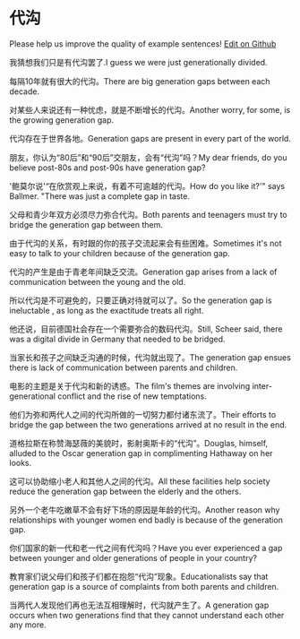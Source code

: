 # 代沟

Please help us improve the quality of example sentences! [Edit on Github](https://github.com/jiyushe/jiyu-example-sentence-source/blob/main/chinese/daigou.md)

<p><span class="chinese">我猜想我们只是有代沟罢了.</span><span class="english">I guess we were just generationally divided.</span></p>

<p><span class="chinese">每隔10年就有很大的代沟。</span><span class="english">There are big generation gaps between each decade.</span></p>

<p><span class="chinese">对某些人来说还有一种忧虑，就是不断增长的代沟。</span><span class="english">Another worry, for some, is the growing generation gap.</span></p>

<p><span class="chinese">代沟存在于世界各地。</span><span class="english">Generation gaps are present in every part of the world.</span></p>

<p><span class="chinese">朋友，你认为“80后”和“90后”交朋友，会有“代沟”吗？</span><span class="english">My dear friends, do you believe post-80s and post-90s have generation gap?</span></p>

<p><span class="chinese">'鲍莫尔说'“在欣赏观上来说，有着不可逾越的代沟。</span><span class="english">How do you like it?'" says Ballmer. "There was just a complete gap in taste.</span></p>

<p><span class="chinese">父母和青少年双方必须尽力弥合代沟。</span><span class="english">Both parents and teenagers must try to bridge the generation gap between them.</span></p>

<p><span class="chinese">由于代沟的关系，有时跟的你的孩子交流起来会有些困难。</span><span class="english">Sometimes it's not easy to talk to your children because of the generation gap.</span></p>

<p><span class="chinese">代沟的产生是由于青老年间缺乏交流。</span><span class="english">Generation gap arises from a lack of communication between the young and the old.</span></p>

<p><span class="chinese">所以代沟是不可避免的，只要正确对待就可以了。</span><span class="english">So the generation gap is ineluctable , as long as the exactitude treats all right.</span></p>

<p><span class="chinese">他还说，目前德国社会存在一个需要弥合的数码代沟。</span><span class="english">Still, Scheer said, there was a digital divide in Germany that needed to be bridged.</span></p>

<p><span class="chinese">当家长和孩子之间缺乏沟通的时候，代沟就出现了。</span><span class="english">The generation gap ensues there is lack of communication between parents and children.</span></p>

<p><span class="chinese">电影的主题是关于代沟和新的诱惑。</span><span class="english">The film's themes are involving inter-generational conflict and the rise of new temptations.</span></p>

<p><span class="chinese">他们为弥和两代人之间的代沟所做的一切努力都付诸东流了。</span><span class="english">Their efforts to bridge the gap between the two generations arrived at no result in the end.</span></p>

<p><span class="chinese">道格拉斯在称赞海瑟薇的美貌时，影射奥斯卡的“代沟”。</span><span class="english">Douglas, himself, alluded to the Oscar generation gap in complimenting Hathaway on her looks.</span></p>

<p><span class="chinese">这可以协助缩小老人和其他人之间的代沟。</span><span class="english">All these facilities help society reduce the generation gap between the elderly and the others.</span></p>

<p><span class="chinese">另外一个老牛吃嫩草不会有好下场的原因是年龄的代沟。</span><span class="english">Another reason why relationships with younger women end badly is because of the generation gap.</span></p>

<p><span class="chinese">你们国家的新一代和老一代之间有代沟吗？</span><span class="english">Have you ever experienced a gap between younger and older generations of people in your country?</span></p>

<p><span class="chinese">教育家们说父母们和孩子们都在抱怨“代沟”现象。</span><span class="english">Educationalists say that generation gap is a source of complaints from both parents and children.</span></p>

<p><span class="chinese">当两代人发现他们再也无法互相理解时，代沟就产生了。</span><span class="english">A generation gap occurs when two generations find that they cannot understand each other any more.</span></p>

